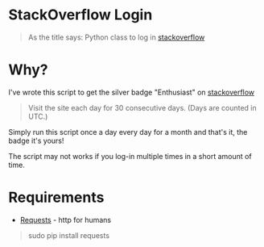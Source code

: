 # StackOverflow Login
> As the title says: Python class to log in [stackoverflow][stack] 

# Why?
I've wrote this script to get the silver badge "Enthusiast" on [stackoverflow][stack]
> Visit the site each day for 30 consecutive days. (Days are counted in UTC.)

Simply run this script once a day every day for a month and that's it, the badge it's yours!

The script may not works if you log-in multiple times in a short amount of time.

# Requirements
- [Requests][requests] - http for humans
> sudo pip install requests

[requests]: http://docs.python-requests.org/en/master/
[stack]: https://stackoverflow.com/

